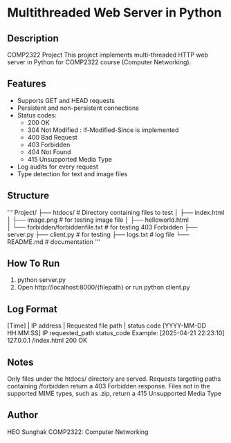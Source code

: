 # Multithreaded Web Server in Python

## Description

COMP2322 Project
This project implements multi-threaded HTTP web server in Python for COMP2322 course (Computer Networking).

## Features
- Supports GET and HEAD requests
- Persistent and non-persistent connections
- Status codes:
    - 200 OK
    - 304 Not Modified : If-Modified-Since is implemented
    - 400 Bad Request
    - 403 Forbidden
    - 404 Not Found
    - 415 Unsupported Media Type
- Log audits for every request
- Type detection for text and image files

## Structure

'''
Project/ 
├── htdocs/ # Directory containing files to test
│    ├── index.html          
│    ├── image.png                   # for testing image file
│    ├── helloworld.html           
│    └── forbidden/forbiddenfile.txt # for testing 403 Forbidden
├── server.py 
├── client.py # for testing
├── logs.txt  # log file
└── README.md # documentation
'''

## How To Run
1. python server.py
2. Open http://localhost:8000/{filepath} or run python client.py

## Log Format
[Time] | IP address | Requested file path | status code
[YYYY-MM-DD HH:MM:SS] IP requested_path status_code
Example: [2025-04-21 22:23:10] 127.0.0.1 /index.html 200 OK

## Notes
Only files under the htdocs/ directory are served.
Requests targeting paths containing /forbidden return a 403 Forbidden response.
Files not in the supported MIME types, such as .zip, return a 415 Unsupported Media Type

## Author
HEO Sunghak
COMP2322: Computer Networking
